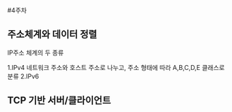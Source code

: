 #4주차

주소체계와 데이터 정렬
----
IP주소 체계의 두 종류

1.IPv4
네트워크 주소와 호스트 주소로 나누고, 주소 형태에 따라 A,B,C,D,E 클래스로 분류
2.IPv6

TCP 기반 서버/클라이언트
--
